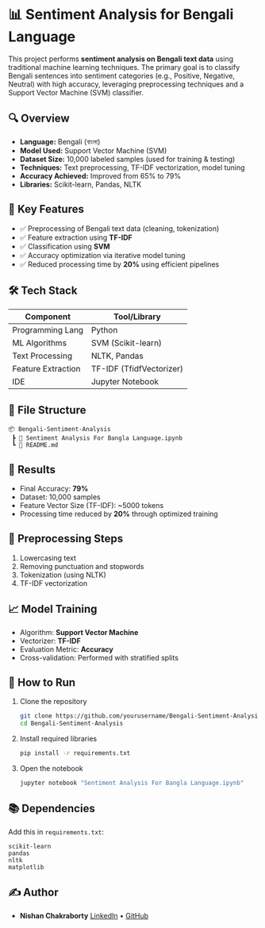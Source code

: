 

# 📊 Sentiment Analysis for Bengali Language

This project performs **sentiment analysis on Bengali text data** using traditional machine learning techniques. The primary goal is to classify Bengali sentences into sentiment categories (e.g., Positive, Negative, Neutral) with high accuracy, leveraging preprocessing techniques and a Support Vector Machine (SVM) classifier.

## 🔍 Overview

* **Language:** Bengali (বাংলা)
* **Model Used:** Support Vector Machine (SVM)
* **Dataset Size:** 10,000 labeled samples (used for training & testing)
* **Techniques:** Text preprocessing, TF-IDF vectorization, model tuning
* **Accuracy Achieved:** Improved from 65% to 79%
* **Libraries:** Scikit-learn, Pandas, NLTK

## 🧠 Key Features

* ✅ Preprocessing of Bengali text data (cleaning, tokenization)
* ✅ Feature extraction using **TF-IDF**
* ✅ Classification using **SVM**
* ✅ Accuracy optimization via iterative model tuning
* ✅ Reduced processing time by **20%** using efficient pipelines

## 🛠️ Tech Stack

| Component          | Tool/Library             |
| ------------------ | ------------------------ |
| Programming Lang   | Python                   |
| ML Algorithms      | SVM (Scikit-learn)       |
| Text Processing    | NLTK, Pandas             |
| Feature Extraction | TF-IDF (TfidfVectorizer) |
| IDE                | Jupyter Notebook         |

## 📁 File Structure

```
📦 Bengali-Sentiment-Analysis
 ┣ 📜 Sentiment Analysis For Bangla Language.ipynb
 ┗ 📜 README.md
```

## 🧪 Results

* Final Accuracy: **79%**
* Dataset: 10,000 samples
* Feature Vector Size (TF-IDF): \~5000 tokens
* Processing time reduced by **20%** through optimized training

## 🧹 Preprocessing Steps

1. Lowercasing text
2. Removing punctuation and stopwords
3. Tokenization (using NLTK)
4. TF-IDF vectorization

## 📈 Model Training

* Algorithm: **Support Vector Machine**
* Vectorizer: **TF-IDF**
* Evaluation Metric: **Accuracy**
* Cross-validation: Performed with stratified splits

## 🚀 How to Run

1. Clone the repository

   ```bash
   git clone https://github.com/yourusername/Bengali-Sentiment-Analysis.git
   cd Bengali-Sentiment-Analysis
   ```

2. Install required libraries

   ```bash
   pip install -r requirements.txt
   ```

3. Open the notebook

   ```bash
   jupyter notebook "Sentiment Analysis For Bangla Language.ipynb"
   ```

## 📚 Dependencies

Add this in `requirements.txt`:

```
scikit-learn
pandas
nltk
matplotlib
```

## ✍️ Author

* **Nishan Chakraborty**
  [LinkedIn](www.linkedin.com/in/nishan-chakraborty) • [GitHub](https://github.com/Nishan-1904)


